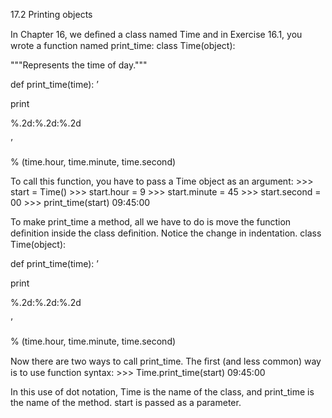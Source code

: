 17.2 Printing objects

In Chapter 16, we deﬁned a class named Time and in Exercise 16.1, you wrote a function named print_time: class Time(object):

"""Represents the time of day."""

def print_time(time): ’

print

%.2d:%.2d:%.2d

’

% (time.hour, time.minute, time.second)

To call this function, you have to pass a Time object as an argument: >>> start = Time() >>> start.hour = 9 >>> start.minute = 45 >>> start.second = 00 >>> print_time(start) 09:45:00

To make print_time a method, all we have to do is move the function deﬁnition inside the class deﬁnition. Notice the change in indentation. class Time(object):

def print_time(time): ’

print

%.2d:%.2d:%.2d

’

% (time.hour, time.minute, time.second)

Now there are two ways to call print_time. The ﬁrst (and less common) way is to use function syntax: >>> Time.print_time(start) 09:45:00

In this use of dot notation, Time is the name of the class, and print_time is the name of the method. start is passed as a parameter.